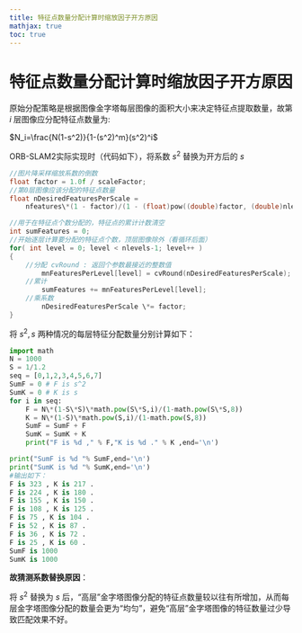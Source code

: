 ```yaml
---
title: 特征点数量分配计算时缩放因子开方原因
mathjax: true
toc: true
---
```

# 特征点数量分配计算时缩放因子开方原因

原始分配策略是根据图像金字塔每层图像的面积大小来决定特征点提取数量，故第 $i$ 层图像应分配特征点数量为:

$N_i=\frac{N(1-s^2)}{1-(s^2)^m}(s^2)^i$ 

ORB-SLAM2实际实现时（代码如下），将系数 $s^2$ 替换为开方后的 $s$ 


```c++
//图片降采样缩放系数的倒数
float factor = 1.0f / scaleFactor;
//第0层图像应该分配的特征点数量
float nDesiredFeaturesPerScale = 
    nfeatures\*(1 - factor)/(1 - (float)pow((double)factor, (double)nlevels));

//用于在特征点个数分配的，特征点的累计计数清空
int sumFeatures = 0;
//开始逐层计算要分配的特征点个数，顶层图像除外（看循环后面）
for( int level = 0; level < nlevels-1; level++ )
{
	//分配 cvRound : 返回个参数最接近的整数值
        mnFeaturesPerLevel[level] = cvRound(nDesiredFeaturesPerScale);
	//累计
        sumFeatures += mnFeaturesPerLevel[level];
	//乘系数
        nDesiredFeaturesPerScale \*= factor;
}

```
将 $s^2,s$ 两种情况的每层特征分配数量分别计算如下：


```python
import math
N = 1000
S = 1/1.2
seq = [0,1,2,3,4,5,6,7]
SumF = 0 # F is s^2
SumK = 0 # K is s
for i in seq:
    F = N\*(1-S\*S)\*math.pow(S\*S,i)/(1-math.pow(S\*S,8))
    K = N\*(1-S)\*math.pow(S,i)/(1-math.pow(S,8))
    SumF = SumF + F
    SumK = SumK + K
    print("F is %d ," % F,"K is %d ." % K ,end='\n')

print("SumF is %d "% SumF,end='\n')
print("SumK is %d "% SumK,end='\n')
#输出如下：
F is 323 , K is 217 .
F is 224 , K is 180 .
F is 155 , K is 150 .
F is 108 , K is 125 .
F is 75 , K is 104 .
F is 52 , K is 87 .
F is 36 , K is 72 .
F is 25 , K is 60 .
SumF is 1000
SumK is 1000
```
**故猜测系数替换原因**：

将 $s^2$ 替换为 $s$ 后，“高层”金字塔图像分配的特征点数量较以往有所增加，从而每层金字塔图像分配的数量会更为“均匀”，避免“高层”金字塔图像的特征数量过少导致匹配效果不好。

